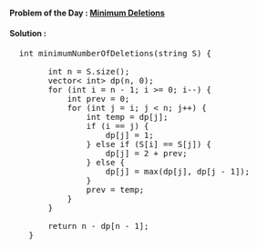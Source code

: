 #### Problem of the Day : [Minimum Deletions](https://practice.geeksforgeeks.org/problems/minimum-deletitions1648/1)

#### Solution :
<pre>
  int minimumNumberOfDeletions(string S) { 

        int n = S.size();
        vector< int> dp(n, 0);
        for (int i = n - 1; i >= 0; i--) {
            int prev = 0; 
            for (int j = i; j < n; j++) {
                int temp = dp[j]; 
                if (i == j) {
                    dp[j] = 1;
                } else if (S[i] == S[j]) {
                    dp[j] = 2 + prev;
                } else {
                    dp[j] = max(dp[j], dp[j - 1]);
                }
                prev = temp;
            }
        }

        return n - dp[n - 1];
    } 
</pre>
